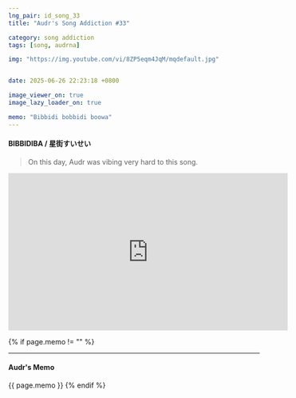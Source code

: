 ```yaml
---
lng_pair: id_song_33
title: "Audr's Song Addiction #33"

category: song addiction
tags: [song, audrna]

img: "https://img.youtube.com/vi/8ZP5eqm4JqM/mqdefault.jpg"


date: 2025-06-26 22:23:18 +0800

image_viewer_on: true
image_lazy_loader_on: true

memo: "Bibbidi bobbidi boowa"
---
```


<!-- outline-start -->

#### BIBBIDIBA / 星街すいせい

<!-- outline-end -->

> On this day, Audr was vibing very hard to this song.

<iframe
  width="560"
  height="315"
  src="https://www.youtube.com/embed/8ZP5eqm4JqM"
  title="YouTube video player"
  frameborder="0"
  allow="accelerometer; clipboard-write; encrypted-media; gyroscope; picture-in-picture; web-share"
  referrerpolicy="strict-origin-when-cross-origin"
  allowfullscreen
  data-align="center"
></iframe>

{% if page.memo != "" %}

<hr>

#### Audr's Memo

{{ page.memo }}
{% endif %}
